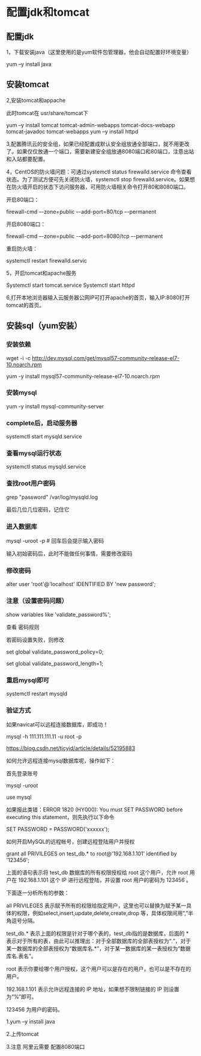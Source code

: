 # 配置jdk和tomcat

## 配置jdk

1，下载安装java（这里使用的是yum软件包管理器，他会自动配置好环境变量）

yum –y install java

## 安装tomcat

2,安装tomcat和appache

此时tomcat在  usr/share/tomcat下

yum –y install tomcat tomcat-admin-webapps tomcat-docs-webapp tomcat-javadoc tomcat-webapps
 yum –y install httpd

3,配置腾讯云的安全组，如果已经配置成默认安全组放通全部端口，就不用更改了。如果仅仅放通一个端口，需要新建安全组放通8080端口和80端口，注意出站和入站都要配置。

4，CentOS的防火墙问题：可通过systemctl status firewalld.service 命令查看状态。为了测试方便可先关闭防火墙，systemctl stop firewalld.service。如果想在防火墙开启的状态下访问服务器，可用防火墙相关命令打开80和8080端口。

开启80端口：

firewall-cmd –-zone=public –-add-port=80/tcp –-permanent

开启8080端口：

firewall-cmd –-zone=public -–add-port=8080/tcp –-permanent

重启防火墙：

systemctl restart firewalld.servic

5，开启tomcat和apache服务

Systemctl start tomcat.service
 Systemctl start httpd

6,打开本地浏览器输入云服务器公网IP可打开apache的首页，输入IP:8080打开tomcat的首页。

## 安装sql（yum安装）

### 安装依赖

wget -i -c http://dev.mysql.com/get/mysql57-community-release-el7-10.noarch.rpm

yum -y install mysql57-community-release-el7-10.noarch.rpm

### 安装mysql

yum -y install mysql-community-server

### complete后，启动服务器

systemctl start  mysqld.service

### 查看mysql运行状态

systemctl status mysqld.service

### 查找root用户密码

grep "password" /var/log/mysqld.log

最后几位几位密码，记住它

### 进入数据库

mysql -uroot -p     # 回车后会提示输入密码

输入初始密码后，此时不能做任何事情，需要修改密码

### 修改密码

alter user 'root'@'localhost' IDENTIFIED BY 'new password';

### 注意（设置密码问题）

show variables like 'validate_password%'; 

查看 密码规则

若密码设置失败，则修改

set global validate_password_policy=0;

set global validate_password_length=1;

### 重启mysql即可

systemctl restart mysqld

### 验证方式

如果navicat可以远程连接数据库，即成功！

mysql -h 111.111.111.11 -u root -p





<https://blog.csdn.net/tjcyjd/article/details/52195883>

如何允许远程连接mysql数据库呢，操作如下：

首先登录账号


mysql -uroot 

use mysql


如果报此类错：ERROR 1820 (HY000): You must SET PASSWORD before executing this statement，则先执行以下命令

SET PASSWORD = PASSWORD('xxxxxx');

如何开启MySQL的远程帐号，创建远程登陆用户并授权

grant all PRIVILEGES on test_db.* to root@'192.168.1.101'  identified by '123456';

上面的语句表示将 test_db 数据库的所有权限授权给 root 这个用户，允许 root 用户在 192.168.1.101 这个 IP 进行远程登陆，并设置 root 用户的密码为 123456 。


下面逐一分析所有的参数：


all PRIVILEGES 表示赋予所有的权限给指定用户，这里也可以替换为赋予某一具体的权限，例如select,insert,update,delete,create,drop 等，具体权限间用“,”半角逗号分隔。


test_db.* 表示上面的权限是针对于哪个表的，test_db指的是数据库，后面的 * 表示对于所有的表，由此可以推理出：对于全部数据库的全部表授权为“*.*”，对于某一数据库的全部表授权为“数据库名.*”，对于某一数据库的某一表授权为“数据库名.表名”。


root 表示你要给哪个用户授权，这个用户可以是存在的用户，也可以是不存在的用户。


192.168.1.101   表示允许远程连接的 IP 地址，如果想不限制链接的 IP 则设置为“%”即可。

123456 为用户的密码。





1.yum –y install java

2.上传tomcat

3.注意 阿里云需要 配置8080端口
